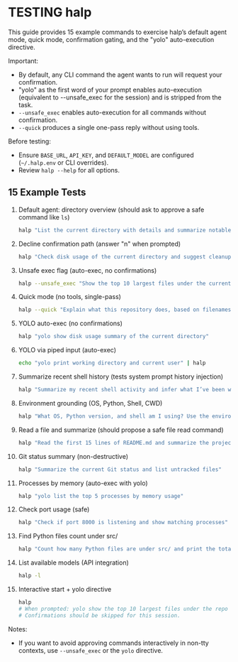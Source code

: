 # TESTING halp

This guide provides 15 example commands to exercise halp’s default agent mode, quick mode, confirmation gating, and the "yolo" auto-execution directive.

Important:
- By default, any CLI command the agent wants to run will request your confirmation.
- "yolo" as the first word of your prompt enables auto-execution (equivalent to --unsafe_exec for the session) and is stripped from the task.
- `--unsafe_exec` enables auto-execution for all commands without confirmation.
- `--quick` produces a single one-pass reply without using tools.

Before testing:
- Ensure `BASE_URL`, `API_KEY`, and `DEFAULT_MODEL` are configured (`~/.halp.env` or CLI overrides).
- Review `halp --help` for all options.

## 15 Example Tests

1) Default agent: directory overview (should ask to approve a safe command like `ls`)
   
   ```bash
   halp "List the current directory with details and summarize notable items"
   ```

2) Decline confirmation path (answer "n" when prompted)
   
   ```bash
   halp "Check disk usage of the current directory and suggest cleanup options"
   ```

3) Unsafe exec flag (auto-exec, no confirmations)
   
   ```bash
   halp --unsafe_exec "Show the top 10 largest files under the current directory recursively"
   ```

4) Quick mode (no tools, single-pass)
   
   ```bash
   halp --quick "Explain what this repository does, based on filenames only"
   ```

5) YOLO auto-exec (no confirmations)
   
   ```bash
   halp "yolo show disk usage summary of the current directory"
   ```

6) YOLO via piped input (auto-exec)
   
   ```bash
   echo "yolo print working directory and current user" | halp
   ```

7) Summarize recent shell history (tests system prompt history injection)
   
   ```bash
   halp "Summarize my recent shell activity and infer what I’ve been working on"
   ```

8) Environment grounding (OS, Python, Shell, CWD)
   
   ```bash
   halp "What OS, Python version, and shell am I using? Use the environment info provided"
   ```

9) Read a file and summarize (should propose a safe file read command)
   
   ```bash
   halp "Read the first 15 lines of README.md and summarize the project goals"
   ```

10) Git status summary (non-destructive)
    
    ```bash
    halp "Summarize the current Git status and list untracked files"
    ```

11) Processes by memory (auto-exec with yolo)
    
    ```bash
    halp "yolo list the top 5 processes by memory usage"
    ```

12) Check port usage (safe)
    
    ```bash
    halp "Check if port 8000 is listening and show matching processes"
    ```

13) Find Python files count under src/
    
    ```bash
    halp "Count how many Python files are under src/ and print the total"
    ```

14) List available models (API integration)
    
    ```bash
    halp -l
    ```

15) Interactive start + yolo directive
    
    ```bash
    halp
    # When prompted: yolo show the top 10 largest files under the repo
    # Confirmations should be skipped for this session.
    ```

Notes:
- If you want to avoid approving commands interactively in non-tty contexts, use `--unsafe_exec` or the `yolo` directive.
